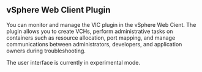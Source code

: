 ## vSphere Web Client Plugin

You can monitor and manage the VIC plugin in the vSphere Web Cient. The plugin allows you to create VCHs, perform administrative tasks on containers such as resource allocation, port mapping, and manage communications between administrators, developers, and application owners during troubleshooting.

The user interface is currently in experimental mode.

